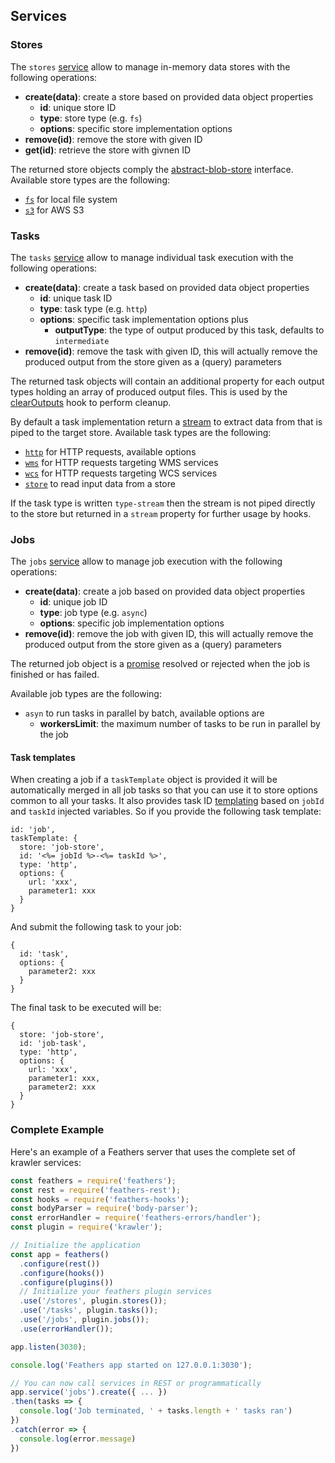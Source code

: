 ## Services

### Stores

The `stores` [service](https://docs.feathersjs.com/api/services.html) allow to manage in-memory data stores with the following operations:
* **create(data)**: create a store based on provided data object properties
  * **id**: unique store ID
  * **type**: store type (e.g. `fs`)
  * **options**: specific store implementation options
* **remove(id)**: remove the store with given ID
* **get(id)**: retrieve the store with givnen ID

The returned store objects comply the [abstract-blob-store](https://github.com/maxogden/abstract-blob-store) interface. Available store types are the following:
* [`fs`](https://github.com/mafintosh/fs-blob-store) for local file system
* [`s3`](https://github.com/jb55/s3-blob-store) for AWS S3

### Tasks

The `tasks` [service](https://docs.feathersjs.com/api/services.html) allow to manage individual task execution with the following operations:
* **create(data)**: create a task based on provided data object properties
  * **id**: unique task ID
  * **type**: task type (e.g. `http`)
  * **options**: specific task implementation options plus
    * **outputType**: the type of output produced by this task, defaults to `intermediate`
* **remove(id)**: remove the task with given ID, this will actually remove the produced output from the store given as a (query) parameters

The returned task objects will contain an additional property for each output types holding an array of produced output files. This is used by the [clearOutputs](./HOOKS.MD#clearoutputsoptions) hook to perform cleanup.

By default a task implementation return a [stream](https://nodejs.org/api/stream.html) to extract data from that is piped to the target store. Available task types are the following:
* [`http`](https://github.com/request/request) for HTTP requests, available options
* [`wms`](https://en.wikipedia.org/wiki/Web_Map_Service) for HTTP requests targeting WMS services
* [`wcs`](https://en.wikipedia.org/wiki/Web_Coverage_Service) for HTTP requests targeting WCS services
* [`store`](https://github.com/maxogden/abstract-blob-store) to read input data from a store

If the task type is written `type-stream` then the stream is not piped directly to the store but returned in a `stream` property for further usage by hooks.

### Jobs

The `jobs` [service](https://docs.feathersjs.com/api/services.html) allow to manage job execution with the following operations:
* **create(data)**: create a job based on provided data object properties
  * **id**: unique job ID
  * **type**: job type (e.g. `async`)
  * **options**: specific job implementation options
* **remove(id)**: remove the job with given ID, this will actually remove the produced output from the store given as a (query) parameters

The returned job object is a [promise](https://developer.mozilla.org/en-US/docs/Web/JavaScript/Reference/Global_Objects/Promise) resolved or rejected when the job is finished or has failed.

Available job types are the following:
* `asyn` to run tasks in parallel by batch, available options are
  * **workersLimit**: the maximum number of tasks to be run in parallel by the job
  
#### Task templates

When creating a job if a `taskTemplate` object is provided it will be automatically merged in all job tasks so that you can use it to store options common to all your tasks. It also provides task ID [templating](https://lodash.com/docs/4.17.4#template) based on `jobId` and `taskId` injected variables. So if you provide the following task template:
```
id: 'job',
taskTemplate: {
  store: 'job-store',
  id: '<%= jobId %>-<%= taskId %>',
  type: 'http',
  options: {
    url: 'xxx',
    parameter1: xxx
  }
}
```
And submit the following task to your job:
```
{
  id: 'task',
  options: {
    parameter2: xxx
  }
}
```
The final task to be executed will be:
```
{
  store: 'job-store',
  id: 'job-task',
  type: 'http',
  options: {
    url: 'xxx',
    parameter1: xxx,
    parameter2: xxx
  }
}
```

### Complete Example

Here's an example of a Feathers server that uses the complete set of krawler services: 

```js
const feathers = require('feathers');
const rest = require('feathers-rest');
const hooks = require('feathers-hooks');
const bodyParser = require('body-parser');
const errorHandler = require('feathers-errors/handler');
const plugin = require('krawler');

// Initialize the application
const app = feathers()
  .configure(rest())
  .configure(hooks())
  .configure(plugins())
  // Initialize your feathers plugin services
  .use('/stores', plugin.stores());
  .use('/tasks', plugin.tasks());
  .use('/jobs', plugin.jobs());
  .use(errorHandler());

app.listen(3030);

console.log('Feathers app started on 127.0.0.1:3030');

// You can now call services in REST or programmatically
app.service('jobs').create({ ... })
.then(tasks => {
  console.log('Job terminated, ' + tasks.length + ' tasks ran')
})
.catch(error => {
  console.log(error.message)
})
```
